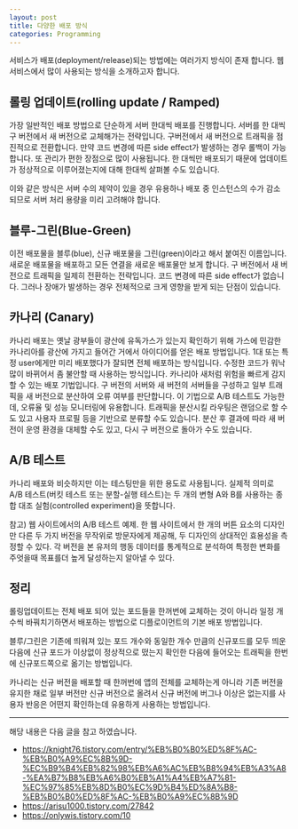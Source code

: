 ```yaml
---
layout: post
title: 다양한 배포 방식
categories: Programming
---
```


서비스가 배포(deployment/release)되는 방법에는 여러가지 방식이 존재 합니다. 웹 서비스에서 많이 사용되는 방식을 소개하고자 합니다.

## 롤링 업데이트(rolling update / Ramped)

가장 일반적인 배포 방법으로 단순하게 서버 한대씩 배포를 진행합니다. 서버를 한 대씩 구 버전에서 새 버전으로 교체해가는 전략입니다. 구버전에서 새 버전으로 트래픽을 점진적으로 전환합니다. 만약 코드 변경에 따른 side effect가 발생하는 경우 롤백이 가능합니다. 또 관리가 편한 장점으로 많이 사용됩니다. 한 대씩만 배포되기 때문에 업데이트가 정상적으로 이루어졌는지에 대해 한대씩 살펴볼 수도 있습니다.

이와 같은 방식은 서버 수의 제약이 있을 경우 유용하나 배포 중 인스턴스의 수가 감소 되므로 서버 처리 용량을 미리 고려해야 합니다.

## 블루-그린(Blue-Green)

이전 배포물을 블루(blue), 신규 배포물을 그린(green)이라고 해서 붙여진 이름입니다. 새로운 배포물을 배포하고 모든 연결을 새로운 배포물만 보게 합니다. 구 버전에서 새 버전으로 트래픽을 일제히 전환하는 전략입니다. 코드 변경에 따른 side effect가 없습니다. 그러나 장애가 발생하는 경우 전체적으로 크게 영향을 받게 되는 단점이 있습니다.

## 카나리 (Canary)

카나리 배포는 옛날 광부들이 광산에 유독가스가 있는지 확인하기 위해 가스에 민감한 카나리아를 광산에 가지고 들어간 거에서 아이디어를 얻은 배포 방법입니다. 1대 또는 특정 user에게만 미리 배포했다가 잘되면 전체 배포하는 방식입니다. 수정한 코드가 워낙 많이 바뀌어서 좀 불안할 때 사용하는 방식입니다. 카나리아 새처럼 위험을 빠르게 감지할 수 있는 배포 기법입니다. 구 버전의 서버와 새 버전의 서버들을 구성하고 일부 트래픽을 새 버전으로 분산하여 오류 여부를 판단합니다. 이 기법으로 A/B 테스트도 가능한데, 오류율 및 성능 모니터링에 유용합니다. 트래픽을 분산시킬 라우팅은 랜덤으로 할 수도 있고 사용자 프로필 등을 기반으로 분류할 수도 있습니다. 분산 후 결과에 따라 새 버전이 운영 환경을 대체할 수도 있고, 다시 구 버전으로 돌아가 수도 있습니다.

## A/B 테스트

카나리 배포와 비슷하지만 이는 테스팅만을 위한 용도로 사용됩니다. 실제적 의미로 A/B 테스트(버킷 테스트 또는 분할-실행 테스트)는 두 개의 변형 A와 B를 사용하는 종합 대조 실험(controlled experiment)을 뜻합니다.

참고) 웹 사이트에서의 A/B 테스트 예제. 한 웹 사이트에서 한 개의 버튼 요소의 디자인만 다른 두 가지 버전을 무작위로 방문자에게 제공해, 두 디자인의 상대적인 효용성을 측정할 수 있다. 각 버전을 본 유저의 행동 데이터를 통계적으로 분석하여 특정한 변화를 주엇을때 목표를더 높게 달성하는지 알아낼 수 있다.

## 정리

롤링업데이트는 전체 배포 되어 있는 포드들을 한꺼번에 교체하는 것이 아니라 일정 개수씩 바꿔치기하면서 배포하는 방법으로 디플로이먼트의 기본 배포 방법입니다.

블루/그린은 기존에 띄워져 있는 포드 개수와 동일한 개수 만큼의 신규포드를 모두 띄운 다음에 신규 포드가 이상없이 정상적으로 떴는지 확인한 다음에 들어오는 트래픽을 한번에 신규포드쪽으로 옮기는 방법입니다.

카나리는 신규 버전을 배포할 때 한꺼번에 앱의 전체를 교체하는게 아니라 기존 버전을 유지한 채로 일부 버전만 신규 버전으로 올려서 신규 버전에 버그나 이상은 없는지를 사용자 반응은 어떤지 확인하는데 유용하게 사용하는 방법입니다.

---

해당 내용은 다음 글을 참고 하였습니다.

- https://knight76.tistory.com/entry/%EB%B0%B0%ED%8F%AC-%EB%B0%A9%EC%8B%9D-%EC%B9%B4%EB%82%98%EB%A6%AC%EB%B8%94%EB%A3%A8-%EA%B7%B8%EB%A6%B0%EB%A1%A4%EB%A7%81-%EC%97%85%EB%8D%B0%EC%9D%B4%ED%8A%B8-%EB%B0%B0%ED%8F%AC-%EB%B0%A9%EC%8B%9D
- https://arisu1000.tistory.com/27842
- https://onlywis.tistory.com/10
